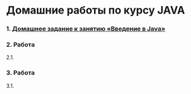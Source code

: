# Домашние работы по курсу JAVA

### 1. [Домашнее задание к занятию «Введение в Java»](https://github.com/Ev-genia-Moon/Task)

### 2. Работа
2.1. []()

### 3. Работа 
3.1. []()

